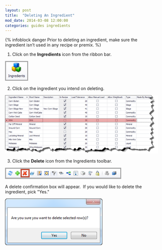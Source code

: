 ```yaml
---
layout: post
title:  "Deleting An Ingredient"
mod_date: 2014-03-08 12:00:00
categories: guides ingredients
---
```



{% infoblock danger Prior to deleting an ingredient, make sure the ingredient isn’t used in any recipe or premix. %}
 

1. Click on the **Ingredients** icon from the ribbon bar.

  ![]( /assets/images/image103.png)

2. Click on the ingredient you intend on deleting.

  ![]( /assets/images/image118.png)

3. Click the **Delete** icon from the Ingredients toolbar.

  ![]( /assets/images/image119.png)

  A delete confirmation box will appear.  If you would like to delete the ingredient, pick "Yes."

  ![]( /assets/images/image120.png)
